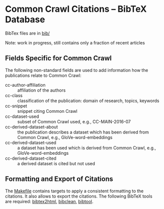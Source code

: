 
# Common Crawl Citations – BibTeX Database

BibTex files are in [bib/](./bib/)

Note: work in progress, still contains only a fraction of recent articles


## Fields Specific for Common Crawl

The following non-standard fields are used to add information how the publications relate to Common Crawl:

<dl>
<dt>cc-author-affiliation</dt>
<dd>affiliation of the authors</dd>
<dt>cc-class</dt>
<dd>classification of the publication: domain of research, topics, keywords</dd>
<dt>cc-snippet</dt>
<dd>snippet citing Common Crawl</dd>
<dt>cc-dataset-used</dt>
<dd>subset of Common Crawl used, e.g., CC-MAIN-2016-07</dd>
<dt>cc-derived-dataset-about</dt>
<dd>the publication describes a dataset which has been derived from Common Crawl, e.g., GloVe-word-embeddings</dd>
<dt>cc-derived-dataset-used</dt>
<dd>a dataset has been used which is derived from Common Crawl, e.g., GloVe-word-embeddings</dd>
<dt>cc-derived-dataset-cited</dt>
<dd>a derived dataset is cited but not used</dd>
</dl>

## Formatting and Export of Citations

The [Makefile](./Makefile) contains targets to apply a consistent formatting to the citations. It also allows to export the citations. The following BibTeX tools are required: [bibtex2html](https://www.lri.fr/~filliatr/bibtex2html/), [bibclean](https://ctan.org/tex-archive/biblio/bibtex/utils/bibclean), [bibtool](http://www.gerd-neugebauer.de/software/TeX/BibTool/en/).
